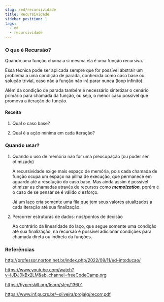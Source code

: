 ```yaml
---
slug: /ed/recursividade
title: Recursividade
sidebar_position: 1
tags:
  - ed
  - recursividade
---
```


### O que é Recursão?

Quando uma função chama a si mesma ela é uma função recursiva.

Essa técnica pode ser aplicada sempre que for possível abstrair um problema a uma condição de parada, conhecida como caso base ou solução trivial, caso não a função não irá parar nunca (loop infinito).

Além da condição de parada também é necessário sintetizar o cenário primário para chamada da função, ou seja, o menor caso possível que promova a iteração da função.

#### Receita

1. Qual o caso base?

2. Qual é a ação mínima em cada iteração?

### Quando usar?

1. Quando o uso de memória não for uma preocupação (ou puder ser otimizado)

   A recursividade exige mais espaço de memória, pois cada chamada de função ocupa um espaço na pillha de execução, que permanece em aguardo até a resolução do caso base. Mas ainda assim é possível otimizar as chamadas através de recursos como _**memoization**_, porém é o caso de se pensar se é válido o esforço.

   Já um laço cria somente uma fila que tem seus valores atualizados a cada iteração até sua finalização.

2. Percorrer estruturas de dados: nós/pontos de decisão

   Ao contrário da linearidade do laço, que segue somente uma condição até sua finalização, na recursão é possível adicionar condições para chamada direta ou indireta da funções.

### Referências

http://professor.norton.net.br/index.php/2022/08/11/ed-intoducao/

https://www.youtube.com/watch?v=IJDJ0kBx2LM&ab_channel=freeCodeCamp.org

https://hyperskill.org/learn/step/13601

https://www.inf.pucrs.br/~oliveira/projalg/recorr.pdf
